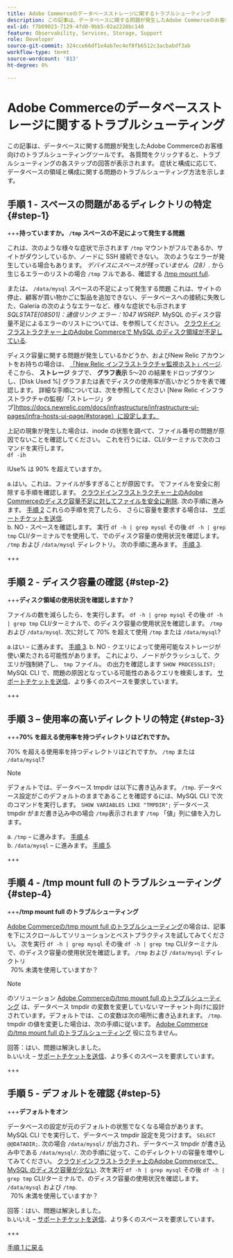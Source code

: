 ```yaml
---
title: Adobe Commerceのデータベースストレージに関するトラブルシューティング
description: この記事は、データベースに関する問題が発生したAdobe Commerceのお客様向けのトラブルシューティングツールです。 各質問をクリックすると、トラブルシューティングの各ステップの回答が表示されます。 症状と構成に応じて、データベースの領域と構成に関する問題のトラブルシューティング方法を示します。
exl-id: f7b09023-7129-4fd0-9bb5-02a2228bc148
feature: Observability, Services, Storage, Support
role: Developer
source-git-commit: 324cce66df1e4ab7ec4ef8fb6512c3acbabdf3ab
workflow-type: tm+mt
source-wordcount: '813'
ht-degree: 0%

---
```


# Adobe Commerceのデータベースストレージに関するトラブルシューティング

この記事は、データベースに関する問題が発生したAdobe Commerceのお客様向けのトラブルシューティングツールです。 各質問をクリックすると、トラブルシューティングの各ステップの回答が表示されます。 症状と構成に応じて、データベースの領域と構成に関する問題のトラブルシューティング方法を示します。

## 手順 1 - スペースの問題があるディレクトリの特定 {#step-1}

+++**持っていますか。 `/tmp` スペースの不足によって発生する問題**

これは、次のような様々な症状で示されます `/tmp` マウントがフルであるか、サイトがダウンしているか、ノードに SSH 接続できない。 次のようなエラーが発生している場合もあります。 _デバイスにスペースが残っていません（28）_. から生じるエラーのリストの場合 `/tmp` フルである、確認する [/tmp mount full](/help/troubleshooting/miscellaneous/tmp-mount-full.md).

または、 `/data/mysql` スペースの不足によって発生する問題 これは、サイトの停止、顧客が買い物かごに製品を追加できない、データベースへの接続に失敗した、Galeria の次のようなエラーなど、様々な症状でも示されます _SQLSTATE\[08S01\]：通信リンク エラー：1047 WSREP_. MySQL のディスク容量不足によるエラーのリストについては、を参照してください。 [クラウドインフラストラクチャー上のAdobe Commerceで MySQL のディスク領域が不足している](/help/troubleshooting/database/mysql-disk-space-is-low-on-magento-commerce-cloud.md).

ディスク容量に関する問題が発生しているかどうか、およびNew Relic アカウントをお持ちの場合は、 [「New Relic インフラストラクチャ監視ホスト」ページ](https://docs.newrelic.com/docs/infrastructure/infrastructure-ui-pages/infra-hosts-ui-page/). そこから、 **ストレージ** タブで、 **グラフ表示** 5～20 の結果をドロップダウンし、[Disk Used %] グラフまたは表でディスクの使用率が高いかどうかを表で確認します。 詳細な手順については、次を参照してください [New Relic インフラストラクチャの監視/「ストレージ」タブ]https://docs.newrelic.com/docs/infrastructure/infrastructure-ui-pages/infra-hosts-ui-page/#storage）に設定します。

上記の現象が発生した場合は、inode の状態を調べて、ファイル番号の問題が原因でないことを確認してください。 これを行うには、CLI/ターミナルで次のコマンドを実行します。\
`df -ih`

IUse% は 90% を超えていますか。

a.はい。これは、ファイルが多すぎることが原因です。 でファイルを安全に削除する手順を確認します。 [クラウドインフラストラクチャー上のAdobe Commerceのディスク容量不足に対してファイルを安全に削除](/help/troubleshooting/miscellaneous/safely-delete-files-when-out-of-disk-space-adobe-commerce-on-our-cloud-architecture.md). 次の手順に進みます。 [手順 2](#step-2) これらの手順を完了したら、 さらに容量を要求する場合は、 [サポートチケットを送信](/help/help-center-guide/help-center/magento-help-center-user-guide.md#submit-ticket).\
b. NO - スペースを確認します。 実行 `df -h | grep mysql` その後 `df -h | grep tmp` CLI/ターミナルでを使用して、でのディスク容量の使用状況を確認します。 `/tmp` および `/data/mysql` ディレクトリ。 次の手順に進みます。 [手順 3](#step-3).

+++

## 手順 2 - ディスク容量の確認 {#step-2}

+++**ディスク領域の使用状況を確認しますか？**

ファイルの数を減らしたら、を実行します。 `df -h | grep mysql` その後 `df -h | grep tmp` CLI/ターミナルで、のディスク容量の使用状況を確認します。 `/tmp` および `/data/mysql`. 次に対して 70% を超えて使用 `/tmp` または `/data/mysql`?

a.はい – に進みます。 [手順 3](#step-3).
b. NO - クエリによって使用可能なストレージが使い果たされる可能性があります。 これにより、ノードがクラッシュして、クエリが強制終了し、 `tmp` ファイル。 の出力を確認します `SHOW PROCESSLIST;` MySQL CLI で、問題の原因となっている可能性のあるクエリを検索します。 [サポートチケットを送信](/help/help-center-guide/help-center/magento-help-center-user-guide.md#submit-ticket)、より多くのスペースを要求しています。

+++

## 手順 3 – 使用率の高いディレクトリの特定 {#step-3}

+++**70% を超える使用率を持つディレクトリはどれですか。**

70% を超える使用率を持つディレクトリはどれですか。 `/tmp` または `/data/mysql`?

>[!NOTE]
>
>デフォルトでは、データベース tmpdir は以下に書き込みます。 `/tmp`. データベース設定がこのデフォルトのままであることを確認するには、MySQL CLI で次のコマンドを実行します。 `SHOW VARIABLES LIKE "TMPDIR";` データベース tmpdir がまだ書き込み中の場合 `/tmp`表示されます `/tmp` 「値」列に値を入力します。

a. `/tmp`  – に進みます。 [手順 4](#step-4). \
b. `/data/mysql`  – に進みます。 [手順 5](#step-5).

+++

## 手順 4 - /tmp mount full のトラブルシューティング {#step-4}

+++**/tmp mount full のトラブルシューティング**

[Adobe Commerceの/tmp mount full のトラブルシューティング](/help/troubleshooting/miscellaneous/tmp-mount-full.md)の場合は、記事を下にスクロールしてソリューションとベストプラクティスを試してみてください。 次を実行 `df -h | grep mysql` その後 `df -h | grep tmp` CLI/ターミナルで、のディスク容量の使用状況を確認します。 `/tmp` および `/data/mysql` ディレクトリ\
  70% 未満を使用していますか？

>[!NOTE]
>
>のソリューション [Adobe Commerceの/tmp mount full のトラブルシューティング](/help/troubleshooting/miscellaneous/tmp-mount-full.md) は、データベース tmpdir の変数を変更していないマーチャント向けに設計されています。デフォルトでは、この変数は次の場所に書き込まれます。 `/tmp`. tmpdir の値を変更した場合は、次の手順に従います。 [Adobe Commerceの/tmp mount full のトラブルシューティング](/help/troubleshooting/miscellaneous/tmp-mount-full.md) 役に立ちません。

回答：はい、問題は解決しました。 \
b.いいえ –  [サポートチケットを送信](/help/help-center-guide/help-center/magento-help-center-user-guide.md#submit-ticket)、より多くのスペースを要求しています。

+++

## 手順 5 - デフォルトを確認 {#step-5}

+++**デフォルトをオン**

データベースの設定が元のデフォルトの状態でなくなる場合があります。 MySQL CLI でを実行して、データベース tmpdir 設定を見つけます。 `SELECT @@DATADIR;`. 次の場合 `/data/mysql/` が出力され、データベース tmpdir が書き込み中である `/data/mysql/`. 次の手順に従って、このディレクトリの容量を増やしてみてください。 [クラウドインフラストラクチャ上のAdobe Commerceで、MySQL のディスク容量が少ない](/help/troubleshooting/database/mysql-disk-space-is-low-on-magento-commerce-cloud.md). 次を実行 `df -h | grep mysql` その後 `df -h | grep tmp` CLI/ターミナルで、のディスク容量の使用状況を確認します。 `/data/mysql` および `/tmp`.\
  70% 未満を使用していますか？

回答：はい、問題は解決しました。 \
b.いいえ –  [サポートチケットを送信](/help/help-center-guide/help-center/magento-help-center-user-guide.md#submit-ticket)、より多くのスペースを要求しています。

+++

[手順 1 に戻る](#step-1)
